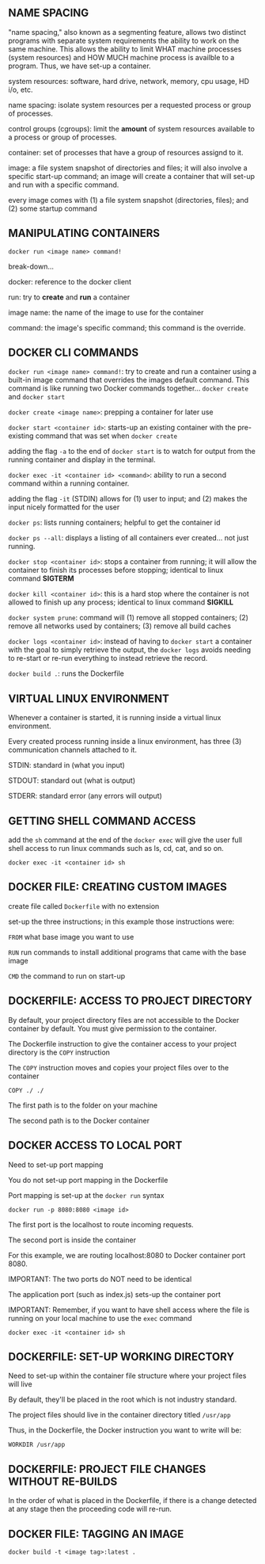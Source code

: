 ## NAME SPACING

"name spacing," also known as a segmenting feature, allows two distinct programs with separate system requirements the ability to work on the same machine. This allows the ability to limit WHAT machine processes (system resources) and HOW MUCH machine process is availble to a program. Thus, we have set-up a container.

system resources: software, hard drive, network, memory, cpu usage, HD i/o, etc.

name spacing: isolate system resources per a requested process or group of processes.

control groups (cgroups): limit the **amount** of system resources available to a process or group of processes.

container: set of processes that have a group of resources assignd to it.

image: a file system snapshot of directories and files; it will also involve a specific start-up command; an image will create a container that will set-up and run with a specific command.

every image comes with (1) a file system snapshot (directories, files); and (2) some startup command

## MANIPULATING CONTAINERS

```
docker run <image name> command!
```

break-down...

docker: reference to the docker client

run: try to **create** and **run** a container

image name: the name of the image to use for the container

command: the image's specific command; this command is the override.

## DOCKER CLI COMMANDS

`docker run <image name> command!`: try to create and run a container using a built-in image command that overrides the images default command. This command is like running two Docker commands together... `docker create` and `docker start`

`docker create <image name>`: prepping a container for later use

`docker start <container id>`: starts-up an existing container with the pre-existing command that was set when `docker create`

adding the flag `-a` to the end of `docker start` is to watch for output from the running container and display in the terminal.

`docker exec -it <container id> <command>`: ability to run a second command within a running container.

adding the flag `-it` (STDIN) allows for (1) user to input; and (2) makes the input nicely formatted for the user

`docker ps`: lists running containers; helpful to get the container id

`docker ps --all`: displays a listing of all containers ever created... not just running.

`docker stop <container id>`: stops a container from running; it will allow the container to finish its processes before stopping; identical to linux command **SIGTERM**

`docker kill <container id>`: this is a hard stop where the container is not allowed to finish up any process; identical to linux command **SIGKILL**

`docker system prune`: command will (1) remove all stopped containers; (2) remove all networks used by containers; (3) remove all build caches

`docker logs <container id>`: instead of having to `docker start` a container with the goal to simply retrieve the output, the `docker logs` avoids needing to re-start or re-run everything to instead retrieve the record.

`docker build .`: runs the Dockerfile

## VIRTUAL LINUX ENVIRONMENT

Whenever a container is started, it is running inside a virtual linux environment.

Every created process running inside a linux environment, has three (3) communication channels attached to it.

STDIN: standard in (what you input)

STDOUT: standard out (what is output)

STDERR: standard error (any errors will output)

## GETTING SHELL COMMAND ACCESS

add the `sh` command at the end of the `docker exec` will give the user full shell access to run linux commands such as ls, cd, cat, and so on.

```
docker exec -it <container id> sh
```

## DOCKER FILE: CREATING CUSTOM IMAGES

create file called `Dockerfile` with no extension

set-up the three instructions; in this example those instructions were:

`FROM` what base image you want to use

`RUN` run commands to install additional programs that came with the base image

`CMD` the command to run on start-up

## DOCKERFILE: ACCESS TO PROJECT DIRECTORY

By default, your project directory files are not accessible to the Docker container by default. You must give permission to the container.

The Dockerfile instruction to give the container access to your project directory is the `COPY` instruction

The `COPY` instruction moves and copies your project files over to the container

```
COPY ./ ./
```

The first path is to the folder on your machine

The second path is to the Docker container

## DOCKER ACCESS TO LOCAL PORT

Need to set-up port mapping

You do not set-up port mapping in the Dockerfile

Port mapping is set-up at the `docker run` syntax

`docker run -p 8080:8080 <image id>`

The first port is the localhost to route incoming requests.

The second port is inside the container

For this example, we are routing localhost:8080 to Docker container port 8080.

IMPORTANT: The two ports do NOT need to be identical

The application port (such as index.js) sets-up the container port

IMPORTANT: Remember, if you want to have shell access where the file is running on your local machine to use the `exec` command

`docker exec -it <container id> sh`

## DOCKERFILE: SET-UP WORKING DIRECTORY

Need to set-up within the container file structure where your project files will live

By default, they'll be placed in the root which is not industry standard.

The project files should live in the container directory titled `/usr/app`

Thus, in the Dockerfile, the Docker instruction you want to write will be:

`WORKDIR /usr/app`

## DOCKERFILE: PROJECT FILE CHANGES WITHOUT RE-BUILDS

In the order of what is placed in the Dockerfile, if there is a change detected at any stage then the proceeding code will re-run.



## DOCKER FILE: TAGGING AN IMAGE

`docker build -t <image tag>:latest .`
